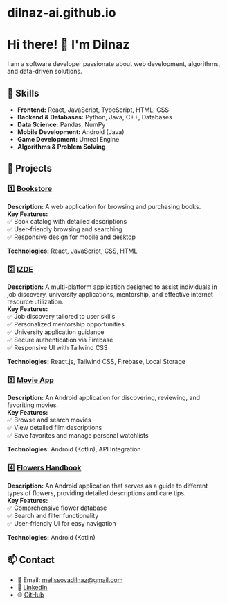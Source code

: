 # dilnaz-ai.github.io
# Hi there! 👋 I'm Dilnaz  

I am a software developer passionate about web development, algorithms, and data-driven solutions.  

## 🔹 Skills  
- **Frontend:** React, JavaScript, TypeScript, HTML, CSS  
- **Backend & Databases:** Python, Java, C++, Databases  
- **Data Science:** Pandas, NumPy
- **Mobile Development:** Android (Java)
- **Game Development:** Unreal Engine
- **Algorithms & Problem Solving**  

## 🔹 Projects  
### 1️⃣ [Bookstore](https://github.com/Zhanerrrkeee/BkS-project)  
**Description:** A web application for browsing and purchasing books.  
**Key Features:**  
✅ Book catalog with detailed descriptions  
✅ User-friendly browsing and searching  
✅ Responsive design for mobile and desktop  

**Technologies:** React, JavaScript, CSS, HTML  

### 2️⃣ [IZDE](https://github.com/Dilyaaaa/IZDE)  
**Description:** A multi-platform application designed to assist individuals in job discovery, university applications, mentorship, and effective internet resource utilization.  
**Key Features:**  
✅ Job discovery tailored to user skills  
✅ Personalized mentorship opportunities  
✅ University application guidance  
✅ Secure authentication via Firebase  
✅ Responsive UI with Tailwind CSS  

**Technologies:** React.js, Tailwind CSS, Firebase, Local Storage  

### 3️⃣ [Movie App](https://github.com/szarina/Final-Android)  
**Description:** An Android application for discovering, reviewing, and favoriting movies.  
**Key Features:**  
✅ Browse and search movies  
✅ View detailed film descriptions  
✅ Save favorites and manage personal watchlists  

**Technologies:** Android (Kotlin), API Integration  

### 4️⃣ [Flowers Handbook](https://github.com/Dilyaaaa/FlowersHandBook)  
**Description:** An Android application that serves as a guide to different types of flowers, providing detailed descriptions and care tips.  
**Key Features:**  
✅ Comprehensive flower database  
✅ Search and filter functionality  
✅ User-friendly UI for easy navigation  

**Technologies:** Android (Kotlin) 

 

## 📫 Contact  
- 📩 Email: melissovadilnaz@gmail.com  
- 🔗 [LinkedIn](www.linkedin.com/in/dilnaz-melissova-4240392b3)  
- 🌐 [GitHub](https://github.com/yourusername)  
